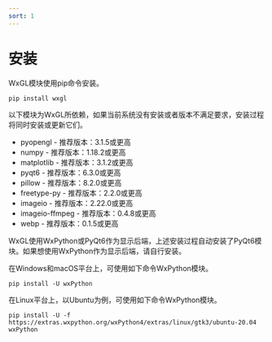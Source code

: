 ```yaml
---
sort: 1
---
```


# 安装

WxGL模块使用pip命令安装。

```
pip install wxgl
```

以下模块为WxGL所依赖，如果当前系统没有安装或者版本不满足要求，安装过程将同时安装或更新它们。

* pyopengl          - 推荐版本：3.1.5或更高 
* numpy             - 推荐版本：1.18.2或更高 
* matplotlib        - 推荐版本：3.1.2或更高
* pyqt6             - 推荐版本：6.3.0或更高 
* pillow            - 推荐版本：8.2.0或更高
* freetype-py       - 推荐版本：2.2.0或更高
* imageio           - 推荐版本：2.22.0或更高
* imageio-ffmpeg    - 推荐版本：0.4.8或更高
* webp              - 推荐版本：0.1.5或更高

WxGL使用WxPython或PyQt6作为显示后端，上述安装过程自动安装了PyQt6模块。如果想使用WxPython作为显示后端，请自行安装。

在Windows和macOS平台上，可使用如下命令WxPython模块。

```
pip install -U wxPython
```

在Linux平台上，以Ubuntu为例，可使用如下命令WxPython模块。

```
pip install -U -f https://extras.wxpython.org/wxPython4/extras/linux/gtk3/ubuntu-20.04 wxPython
```


